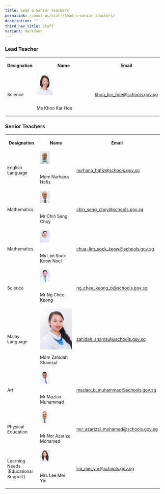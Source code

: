 ```yaml
---
title: Lead & Senior Teachers
permalink: /about-us/staff/lead-n-senior-teachers/
description: ""
third_nav_title: Staff
variant: markdown
---
```

<h3>Lead Teacher</h3><table><tbody><tr><th rowspan="1" colspan="1"><p>Designation</p></th><th rowspan="1" colspan="1"><p>Name</p></th><th rowspan="1" colspan="1"><p>Email</p></th></tr><tr><td rowspan="1" colspan="1"><p>Science</p></td><td rowspan="1" colspan="1"><div class="isomer-image-wrapper"><img style="width: 30%" height="auto" width="100%" alt="" src="/images/Key Personnel 1/keypersonnel7.jpg"></div><p><br>Ms Khoo Kar Hoe</p></td><td rowspan="1" colspan="1"><p><a href="khoo_kar_hoe@schools.gov.sg" rel="noopener noreferrer nofollow" target="_blank">khoo_kar_hoe@schools.gov.sg</a></p></td></tr></tbody></table><h3>Senior Teachers</h3><table><tbody><tr><th rowspan="1" colspan="1"><p>Designation</p></th><th rowspan="1" colspan="1"><p>Name</p></th><th rowspan="1" colspan="1"><p>Email</p></th></tr><tr><td rowspan="1" colspan="1"><p>English Language</p></td><td rowspan="1" colspan="1"><div class="isomer-image-wrapper"><img style="width:30%;" height="auto" width="100%" src="/images/Staff%20Photos/Senior%20Teachers/mdm%20nurhana%20hafiz%20passport%20size.jpg"></div><p><br>Mdm Nurhana Hafiz</p></td><td rowspan="1" colspan="1"><p><a href="mailto:nurhana_hafiz@schools.gov.sg" rel="noopener noreferrer nofollow" target="_blank">nurhana_hafiz@schools.gov.sg</a></p></td></tr><tr><td rowspan="1" colspan="1"><p>Mathematics</p></td><td rowspan="1" colspan="1"><div class="isomer-image-wrapper"><img style="width:30%;" height="auto" width="100%" src="/images/Staff%20Photos/Senior%20Teachers/mr%20chin%20seng%20choy%20.jpg"></div><p><br>Mr Chin Seng Choy</p></td><td rowspan="1" colspan="1"><p><a href="mailto:chin_seng_choy_lance@schools.gov.sg" rel="noopener noreferrer nofollow" target="_blank">chin_seng_choy@schools.gov.sg</a></p></td></tr><tr><td rowspan="1" colspan="1"><p>Mathematics</p></td><td rowspan="1" colspan="1"><div class="isomer-image-wrapper"><img style="width:30%;" height="auto" width="100%" src="/images/Staff%20Photos/Senior%20Teachers/ms%20lim%20sock%20keow%20noel%20.jpg"></div><p><br>Ms Lim Sock Keow Noel</p></td><td rowspan="1" colspan="1"><p><a href="mailto:chua-lim_sock_keow@schools.gov.sg" rel="noopener noreferrer nofollow" target="_blank">chua-lim_sock_keow@schools.gov.sg</a></p></td></tr><tr><td rowspan="1" colspan="1"><p>Science</p></td><td rowspan="1" colspan="1"><div class="isomer-image-wrapper"><img style="width:30%;" height="auto" width="100%" src="/images/Staff%20Photos/Senior%20Teachers/mr%20ng%20chee%20keong%20.jpg"></div><p><br>Mr Ng Chee Keong</p></td><td rowspan="1" colspan="1"><p><a href="mailto:ng_chee_keong_b@schools.gov.sg" rel="noopener noreferrer nofollow" target="_blank">ng_chee_keong_b@schools.gov.sg</a></p></td></tr><tr><td rowspan="1" colspan="1"><p>Malay Language</p></td><td rowspan="1" colspan="1"><div class="isomer-image-wrapper"><img style="width: 100%" height="auto" width="100%" alt="" src="/images/100 MDM ZAHIDAH SHAMSUL.jpg"></div><p>Mdm Zahidah Shamsul</p></td><td rowspan="1" colspan="1"><p><a href="zahidah_shamsul@schools.gov.sg" rel="noopener noreferrer nofollow" target="_blank">zahidah_shamsul@schools.gov.sg</a></p></td></tr><tr><td rowspan="1" colspan="1"><p>Art</p></td><td rowspan="1" colspan="1"><div class="isomer-image-wrapper"><img style="width:30%;" height="auto" width="100%" src="/images/Staff%20Photos/Senior%20Teachers/mr%20mazlan%20muhammad%20.jpg"></div><p><br>Mr Mazlan Muhammad</p></td><td rowspan="1" colspan="1"><p><a href="mailto:mazlan_b_muhammad@schools.gov.sg" rel="noopener noreferrer nofollow" target="_blank">mazlan_b_muhammad@schools.gov.sg</a></p></td></tr><tr><td rowspan="1" colspan="1"><p>Physical Education</p></td><td rowspan="1" colspan="1"><div class="isomer-image-wrapper"><img style="width:30%;" height="auto" width="100%" src="/images/Staff%20Photos/P6%20Teachers/mr%20nor%20azarizal%20mohamed%20passport%20size.jpg"></div><p><br>Mr Nor Azarizal Mohamed</p></td><td rowspan="1" colspan="1"><p><a href="mailto:nor_azarizal_mohamed@schools.gov.sg" rel="noopener noreferrer nofollow" target="_blank">nor_azarizal_mohamed@schools.gov.sg</a></p></td></tr><tr><td rowspan="1" colspan="1"><p>Learning Needs (Educational Support)</p></td><td rowspan="1" colspan="1"><div class="isomer-image-wrapper"><img style="width:30%;" height="auto" width="100%" src="/images/Staff%20Photos/P1%20Teachers/mrs%20lim%20mei%20yin.jpg"></div><p><br>Mrs Lee Mei Yin</p></td><td rowspan="1" colspan="1"><p><a href="mailto:lim_mei_yin@schools.gov.sg" rel="noopener noreferrer nofollow" target="_blank">lim_mei_yin@schools.gov.sg</a></p></td></tr></tbody></table><p></p>